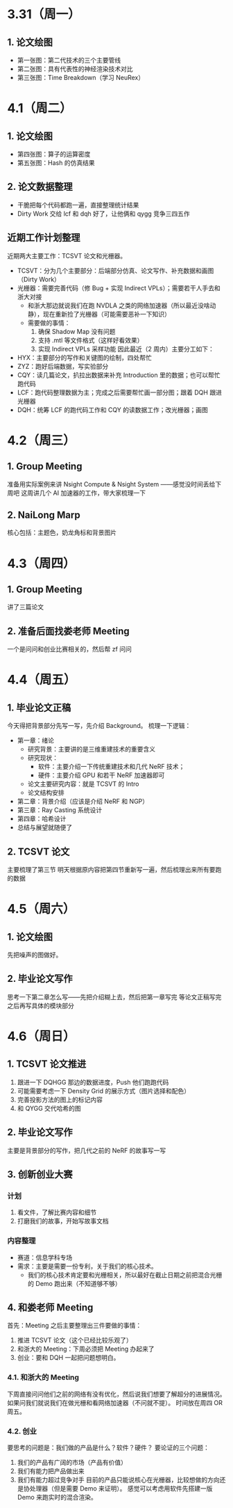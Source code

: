 # 3.31（周一）
## 1. 论文绘图
- 第一张图：第二代技术的三个主要管线
- 第二张图：具有代表性的神经渲染技术对比
- 第三张图：Time Breakdown（学习 NeuRex）

# 4.1（周二）
## 1. 论文绘图
- 第四张图：算子的运算密度
- 第五张图：Hash 的仿真结果
## 2. 论文数据整理
- 干脆把每个代码都跑一遍，直接整理统计结果
- Dirty Work 交给 lcf 和 dqh 好了，让他俩和 qygg 竞争三四五作
## 近期工作计划整理
近期两大主要工作：TCSVT 论文和光栅器。
- TCSVT：分为几个主要部分：后端部分仿真、论文写作、补充数据和画图（Dirty Work）
- 光栅器：需要完善代码（修 Bug + 实现 Indirect VPLs）；需要若干人手去和浙大对接
	- 和浙大那边就说我们在跑 NVDLA 之类的网络加速器（所以最近没啥动静），现在重新捡了光栅器（可能需要恶补一下知识）
	- 需要做的事情：
		1. 确保 Shadow Map 没有问题
		2. 支持 .mtl 等文件格式（这样好看效果）
		3. 实现 Indirect VPLs 采样功能
因此最近（2 周内）主要分工如下：
- HYX：主要部分的写作和关键图的绘制，四处帮忙
- ZYZ：跑好后端数据，写实验部分
- CQY：读几篇论文，扒拉出数据来补充 Introduction 里的数据；也可以帮忙跑代码
- LCF：跑代码整理数据为主；完成之后需要帮忙画一部分图；跟着 DQH 跟进光栅器
- DQH：统筹 LCF 的跑代码工作和 CQY 的读数据工作；改光栅器；画图

# 4.2（周三）
## 1. Group Meeting
准备用实际案例来讲 Nsight Compute & Nsight System
——感觉没时间丢给下周吧
这周讲几个 AI 加速器的工作，带大家梳理一下
## 2. NaiLong Marp
核心包括：主题色，奶龙角标和背景图片

# 4.3（周四）
## 1. Group Meeting
讲了三篇论文
## 2. 准备后面找娄老师 Meeting
一个是问问和创业比赛相关的，然后帮 zf 问问
# 4.4（周五）
## 1. 毕业论文正稿
今天得把背景部分先写一写，先介绍 Background。
梳理一下逻辑：
- 第一章：绪论
	- 研究背景：主要讲的是三维重建技术的重要含义
	- 研究现状：
		- 软件：主要介绍一下传统重建技术和几代 NeRF 技术；
		- 硬件：主要介绍 GPU 和若干 NeRF 加速器即可
	- 论文主要研究内容：就是 TCSVT 的 Intro
	- 论文结构安排
- 第二章：背景介绍（应该是介绍 NeRF 和 NGP）
- 第三章：Ray Casting 系统设计
- 第四章：哈希设计
- 总结与展望就随便了

## 2. TCSVT 论文
主要梳理了第三节
明天根据原内容把第四节重新写一遍，然后梳理出来所有要跑的数据
# 4.5（周六）
## 1. 论文绘图
先把噪声的图做好。

## 2. 毕业论文写作
思考一下第二章怎么写——先把介绍糊上去，然后把第一章写完
等论文正稿写完之后再写具体的模块部分

# 4.6（周日）
## 1. TCSVT 论文推进
1. 跟进一下 DQHGG 那边的数据进度，Push 他们跑跑代码
2. 可能需要考虑一下 Density Grid 的展示方式（图片选择和配色）
3. 完善投影方法的图上的标记内容
4. 和 QYGG 交代哈希的图

## 2. 毕业论文写作
主要是背景部分的写作，把几代之前的 NeRF 的故事写一写

## 3. 创新创业大赛
### 计划
1. 看文件，了解比赛内容和细节
2. 打磨我们的故事，开始写故事文档
### 内容整理
- 赛道：信息学科专场
- 需求：主要是需要一份专利，关于我们的核心技术。
	- 我们的核心技术肯定要和光栅相关，所以最好在截止日期之前把混合光栅的 Demo 跑出来（不知道够不够）
## 4. 和娄老师 Meeting
首先：Meeting 之后主要整理出三件要做的事情：
1. 推进 TCSVT 论文（这个已经比较乐观了）
2. 和浙大的 Meeting：下周必须把 Meeting 办起来了
3. 创业：要和 DQH 一起把问题想明白。
### 4.1. 和浙大的 Meeting
下周直接问问他们之前的网络有没有优化，然后说我们想要了解超分的进展情况。
如果问我们就说我们在做光栅和看网络加速器（不问就不提）。
时间放在周四 OR 周五。
### 4.2. 创业
要思考的问题是：我们做的产品是什么？软件？硬件？
要论证的三个问题：
1. 我们的产品有广阔的市场（产品有价值）
2. 我们有能力把产品做出来
3. 我们有能力超过竞争对手
目前的产品只能说核心在光栅器，比较想做的方向还是协处理器（但是需要 Demo 来证明）。
感觉可以考虑用软件先搭建一版 Demo 来跑实时的混合渲染。